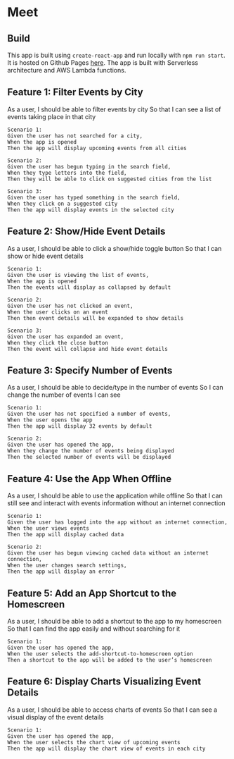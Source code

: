 # Meet

## Build
This app is built using `create-react-app` and run locally with `npm run start`. It is hosted on Github Pages [here](https://berteeny.github.io/meet/). The app is built with Serverless architecture and AWS Lambda functions.

## Feature 1: Filter Events by City
As a user,
I should be able to filter events by city
So that I can see a list of events taking place in that city

    Scenario 1:
    Given the user has not searched for a city,
    When the app is opened
    Then the app will display upcoming events from all cities

    Scenario 2:
    Given the user has begun typing in the search field,
    When they type letters into the field,
    Then they will be able to click on suggested cities from the list

    Scenario 3: 
    Given the user has typed something in the search field,
    When they click on a suggested city
    Then the app will display events in the selected city



## Feature 2: Show/Hide Event Details
As a user,
I should be able to click a show/hide toggle button
So that I can show or hide event details

	Scenario 1:
	Given the user is viewing the list of events,
	When the app is opened
	Then the events will display as collapsed by default

    Scenario 2:
	Given the user has not clicked an event,
	When the user clicks on an event
	Then then event details will be expanded to show details

	Scenario 3:
	Given the user has expanded an event,
	When they click the close button
	Then the event will collapse and hide event details



## Feature 3: Specify Number of Events
As a user,
I should be able to decide/type in the number of events
So I can change the number of events I can see

    Scenario 1: 
	Given the user has not specified a number of events,
	When the user opens the app
	Then the app will display 32 events by default

	Scenario 2:
	Given the user has opened the app,
	When they change the number of events being displayed
	Then the selected number of events will be displayed



## Feature 4: Use the App When Offline
As a user,
I should be able to use the application while offline
So that I can still see and interact with events information without an internet connection

    Scenario 1:
    Given the user has logged into the app without an internet connection,
    When the user views events
    Then the app will display cached data 

    Scenario 2:
    Given the user has begun viewing cached data without an internet connection,
    When the user changes search settings,
    Then the app will display an error




## Feature 5: Add an App Shortcut to the Homescreen
As a user,
I should be able to add a shortcut to the app to my homescreen
So that I can find the app easily and without searching for it

	Scenario 1:
	Given the user has opened the app,
	When the user selects the add-shortcut-to-homescreen option
	Then a shortcut to the app will be added to the user’s homescreen



## Feature 6: Display Charts Visualizing Event Details
As a user,
I should be able to access charts of events 
So that I can see a visual display of the event details

	Scenario 1:
	Given the user has opened the app,
	When the user selects the chart view of upcoming events
	Then the app will display the chart view of events in each city
